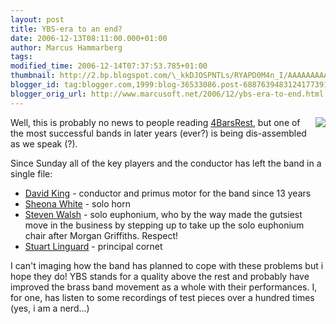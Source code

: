 ```yaml
---
layout: post
title: YBS-era to an end?
date: 2006-12-13T08:11:00.000+01:00
author: Marcus Hammarberg
tags:
modified_time: 2006-12-14T07:37:53.785+01:00
thumbnail: http://2.bp.blogspot.com/\_kkDJOSPNTLs/RYAPD0M4n_I/AAAAAAAAAAw/8Rjh9FJaZ78/s72-c/band_logo_ybs.jpg
blogger_id: tag:blogger.com,1999:blog-36533086.post-6887639483124177391
blogger_orig_url: http://www.marcusoft.net/2006/12/ybs-era-to-end.html
---
```


[<img
src="http://2.bp.blogspot.com/_kkDJOSPNTLs/RYAPD0M4n_I/AAAAAAAAAAw/8Rjh9FJaZ78/s200/band_logo_ybs.jpg"
id="BLOGGER_PHOTO_ID_5008019343862702066"
style="FLOAT: right; MARGIN: 0px 0px 10px 10px; CURSOR: hand"
data-border="0" />](http://2.bp.blogspot.com/_kkDJOSPNTLs/RYAPD0M4n_I/AAAAAAAAAAw/8Rjh9FJaZ78/s1600-h/band_logo_ybs.jpg)Well,
this is probably no news to people reading
[4BarsRest](http://www.4barsrest.com/), but one of the most successful
bands in later years (ever?) is being dis-assembled as we speak (?).

<div>

Since Sunday all of the key players and the conductor has left the band
in a single file:

</div>

- [David King](http://www.4barsrest.com/news/detail.asp?id=4638) -
    conductor and primus motor for the band since 13 years
- [Sheona White](http://www.4barsrest.com/news/detail.asp?id=4643) -
    solo horn
- [Steven Walsh](http://www.4barsrest.com/news/detail.asp?id=4656) -
    solo euphonium, who by the way made the gutsiest move in the
    business by stepping up to take up the solo euphonium chair after
    Morgan Griffiths. Respect!
- [Stuart
    Linguard](http://www.4barsrest.com/news/detail.asp?id=4662) -
    principal cornet

I can't imaging how the band has planned to cope with these problems but
i hope they do! YBS stands for a quality above the rest and probably
have improved the brass band movement as a whole with their
performances. I, for one, has listen to some recordings of test pieces
over a hundred times (yes, i am a nerd...)
